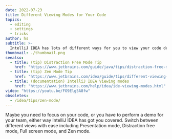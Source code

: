 ```yaml
---
date: 2022-07-23
title: Different Viewing Modes for Your Code
topics:
  - editing
  - settings
  - tricks
author: hs
subtitle: >-
  IntelliJ IDEA has lots of different ways for you to view your code depending on your requirements.
thumbnail: ./thumbnail.png
seealso:
  - title: (tip) Distraction Free Mode Tip
    href: "https://www.jetbrains.com/guide/java/tips/distraction-free-mode/"
  - title: (tip) Zen Mode Tip
    href: "https://www.jetbrains.com/idea/guide/tips/different-viewing-modes/"
  - title: (documentation) IntelliJ IDEA Viewing modes
    href: "https://www.jetbrains.com/help/idea/ide-viewing-modes.html"
video: "https://youtu.be/FO9Elg5A8fw"
obsoletes:
  - /idea/tips/zen-mode/
---
```


Maybe you need to focus on your code, or you have to perform a demo for your team, either way IntelliJ IDEA has got you covered. Switch between different views with ease including Presentation mode, Distraction free mode, Full screen mode, and Zen mode.
